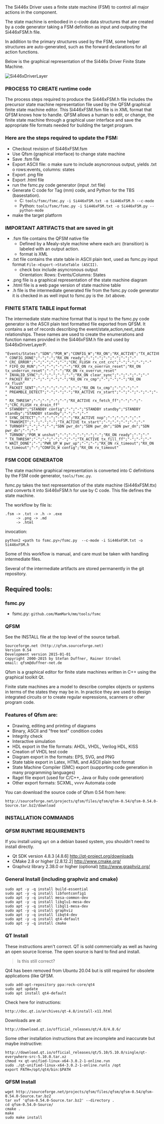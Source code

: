 The Si446x Driver uses a finite state machine (FSM) to control all major
actions in the component.

The state machine is embodied in c-code data structures that are created by
a code generator taking a FSM definition as input and outputing the
Si446xFSM.h file.

In addition to the primary structures used by the FSM, some helper
structures are auto-generated, such as the forward declarations for all
action functions.

Below is the graphical representation of the Si446x Driver Finite State Machine.

![Si446xDriverLayer](Si446xFSM.png)

### PROCESS TO CREATE runtime code

The process steps required to produce the Si446xFSM.h file includes the
precursor state machine representation file used by the QFSM graphical
finite state machine editor. This Si446xFSM.fsm file is in XML format that
QFSM knows how to handle. QFSM allows a human to edit, or change, the
finite state machine through a graphical user interface and save the
appropriate file formats needed for building the target program.

### Here are the steps required to update the FSM:

- Checkout revision of Si446xFSM.fsm
- Use Qfsm (graphical interface) to change state machine
- Save .fsm file
- Export ASCII file:
  o make sure to include asyncronous output, yields .txt
  o rows:events, columns: states
- Export .png file
- Export .html file
- run the fsmc.py code generator (input .txt file)
- Generate C code for Tag (mm) code, and Python for the TBS (basestation).
  - C: ```tools/fsmc/fsmc.py -i Si446xFSM.txt -o Si446xFSM.h --c-mode```
  - Python: ```tools/fsmc/fsmc.py -i Si446xFSM.txt -o Si446xFSM.py --python-mode```
- make the target platform

### IMPORTANT ARTIFACTS that are saved in git

- .fsm file contains the QFSM native file
  - Defined by a Mealy-style machine where each arc (transition) is labeled with an output action.
  - format is XML
- .txt file contains the state table in ASCII plain text, used as fsmc.py input format
  ```File->Export->StateTable (ASCII)```.
  - check box include asyncronous output  
    Orientation: Rows: Events/Columns: States
- .png file is a graphical representation of the state machine diagram
- .html file is a web page version of state machine table
- .h file is the intermediate generated file from the fsmc.py code generator it is checked in as well
  input to fsmc.py is the .txt above.


### FINITE STATE TABLE input format

The intermediate state machine format that is input to the fsmc.py code
generator is the ASCII plain text formatted file exported from QFSM. It
contains a set of records describing the event/state,action,next_state
relationships. These names are used to create the enumerations and function
names provided in the Si446xFSM.h file and used by Si446xDriverLayerP.

```
"Events/States";"SDN";"POR_W";"CONFIG_W";"RX_ON";"RX_ACTIVE";"TX_ACTIVE";"STANDBY";"PWR_UP_W";"CRC_FLUSH"
" CONFIG_DONE";"-";"-";"RX_ON ready";"-";"-";"-";"-";"-";"-"
" CRC_ERROR";"-";"-";"-";"-";"CRC_FLUSH rx_cnt_crc";"-";"-";"-";"-"
" FIFO_OU_RUN";"-";"-";"-";"-";"RX_ON rx_overrun_reset";"RX_ON tx_underrun_reset";"-";"-";"RX_ON rx_overrun_reset"
" INVALID_SYNC";"-";"-";"-";"-";"RX_ON clear_sync";"-";"-";"-";"-"
" PACKET_RX";"-";"-";"-";"-";"RX_ON rx_cmp";"-";"-";"-";"RX_ON rx_flush"
" PACKET_SENT";"-";"-";"-";"-";"-";"RX_ON tx_cmp";"-";"-";"-"
" PREAMBLE_DETECT";"-";"-";"-";"RX_ACTIVE rx_start";"-";"-";"-";"-";"-"
" RX_THRESH";"-";"-";"-";"-";"RX_ACTIVE rx_fetch_ff";"-";"-";"-";"CRC_FLUSH rx_drain_ff"
" STANDBY";"STANDBY config";"-";"-";"STANDBY standby";"STANDBY standby";"STANDBY standby";"-";"-";"-"
" SYNC_DETECT";"-";"-";"-";"-";"RX_ACTIVE nop";"-";"-";"-";"-"
" TRANSMIT";"-";"-";"-";"TX_ACTIVE tx_start";"-";"-";"-";"-";"-"
" TURNOFF";"-";"-";"-";"SDN pwr_dn";"SDN pwr_dn";"SDN pwr_dn";"SDN pwr_dn";"-";"-"
" TURNON";"POR_W unshut";"-";"-";"-";"-";"-";"RX_ON ready";"-";"-"
" TX_THRESH";"-";"-";"-";"-";"-";"TX_ACTIVE tx_fill_ff";"-";"-";"-"
" WAIT_DONE";"-";"PWR_UP_W pwr_up";"-";"-";"RX_ON rx_timeout";"RX_ON tx_timeout";"-";"CONFIG_W config";"RX_ON rx_timeout"
```


### FSM CODE GENERATOR

The state machine graphical representation is converted into C definitions by the
FSM code generator, ```tools/fsmc.py```.

fsmc.py takes the text representation of the state machine (Si446xFSM.ttx) and
converts it into Si446xFSM.h for use by C code.  This file defines the state
machine.

The workflow by file is:

```
.fsm -> .txt -> .h -> .exe
     -> .png -> .md
     -> .html
```

invocation:

    python2 <path to fsmc.py>/fsmc.py  --c-mode -i Si446xFSM.txt -o Si446xFSM.h

Some of this workflow is manual, and  care must be taken with
handling intermediate files.

Several of the intermediate artifacts are stored permanently in the git repository.


## Required tools:
### fsmc.py
- fsmc.py: ```github.com/MamMark/mm/tools/fsmc```

### QFSM
See the INSTALL file at the top level of the source tarball.

```
Sourceforge.net (http://qfsm.sourceforge.net)
Version 0.54
Development version 2015-01-01
Copyright 2000-2015 by Stefan Duffner, Rainer Strobel
email: qfsm@duffner-net.de
```

Qfsm is a graphical editor for finite state machines written in C++ using the graphical toolkit Qt.

Finite state machines are a model to describe complex objects or systems in
terms of the states they may be in. In practice they are used to design
integrated circuits or to create regular expressions, scanners or other
program code.

### Features of Qfsm are:

- Drawing, editing and printing of diagrams
- Binary, ASCII and "free text" condition codes
- Integrity check
- Interactive simulation
- HDL export in the file formats: AHDL, VHDL, Verilog HDL, KISS
- Creation of VHDL test code
- Diagram export in the formats: EPS, SVG, and PNG
- State table export in Latex, HTML and ASCII plain text format
- State Machine Compiler (SMC) export (supporting code generation in many programming languages)
- Ragel file export (used for C/C++, Java or Ruby code generation)
- Other export formats: SCXML, vvvv Automata code

You can download the source code of Qfsm 0.54 from here:
```
http://sourceforge.net/projects/qfsm/files/qfsm/qfsm-0.54/qfsm-0.54.0-Source.tar.bz2/download
```

### INSTALLATION COMMANDS

### QFSM RUNTIME REQUIREMENTS

If you install using ```apt``` on a debian based system, you shouldn't
need to install directly.

- Qt SDK version 4.8.3 [4.8.6] http://qt-project.org/downloads
- CMake 2.8 or higher [2.8.12.2] http://www.cmake.org/
- Graphviz library 2.38.0 or higher (optional) http://www.graphviz.org/

### General Install (including graphviz and cmake)
```
sudo apt -y -q install build-essential
sudo apt -y -q install libfontconfig1
sudo apt -y -q install mesa-common-dev
sudo apt -y -q install libglu1-mesa-dev
sudo apt -y -q install libgl1-mesa-dev
sudo apt -y -q install graphviz
sudo apt -y -q install libqt4-dev
sudo apt -y -q install qt4-default
sudo apt -y -q install cmake
```
### QT Install
These instructions aren't correct. QT is sold commercially as well as having an open source license. The open source is hard to find and install.
> Is this still correct?

Qt4 has been removed from Ubuntu 20.04 but is still required for obsolete applications (like
QFSM.

```
sudo add-apt-repository ppa:rock-core/qt4
sudo apt update
sudo apt install qt4-default
```

Check here for instructions:
```
http://doc.qt.io/archives/qt-4.8/install-x11.html
```
Downloads are at:
```
http://download.qt.io/official_releases/qt/4.8/4.8.6/
```
Some other installation instructions that are incomplete and inaccurate but maybe instructive:
```
http://download.qt.io/official_releases/qt/5.10/5.10.0/single/qt-everywhere-src-5.10.0.tar.xz
chmod +x qt-unified-linux-x64-3.0.2-1-online.run
sudo ./qt-unified-linux-x64-3.0.2-1-online.runls /opt
export PATH=/opt/qt4/bin:$PATH
```
### QFSM Install
```
wget http://sourceforge.net/projects/qfsm/files/qfsm/qfsm-0.54/qfsm-0.54.0-Source.tar.bz2
tar xvf 'qfsm-0.54.0-Source.tar.bz2' --directory .
cd qfsm-0.54.0-Source/
cmake .
make
sudo make install
```
